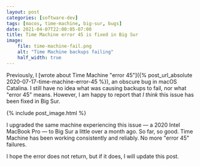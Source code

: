 ```yaml
---
layout: post
categories: [software-dev]
tags: [macos, time-machine, big-sur, bugs]
date: 2021-04-07T22:00:05-07:00
title: Time Machine error 45 is fixed in Big Sur
image:
    file: time-machine-fail.png
    alt: "Time Machine backups failing"
    half_width: true
---
```


Previously, I [wrote about Time Machine "error 45"]({% post_url_absolute 2020-07-17-time-machine-error-45 %}), an obscure bug in macOS Catalina. I still have no idea what was causing backups to fail, nor what "error 45" means. However, I am happy to report that _I think_ this issue has been fixed in Big Sur.

<!--excerpt-->

{% include post_image.html %}

I upgraded the same machine experiencing this issue &mdash; a 2020 Intel MacBook Pro &mdash; to Big Sur a little over a month ago. So far, so good. Time Machine has been working consistently and reliably. No more "error 45" failures. 

I hope the error does not return, but if it does, I will update this post.
